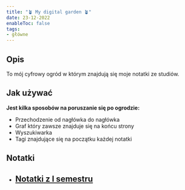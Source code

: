 ```yaml
---
title: "🪴 My digital garden 🪴"
date: 23-12-2022
enableToc: false
tags:
- główne
---
```

## **Opis**
To mój cyfrowy ogród w którym znajdują się moje notatki ze studiów.

## Jak używać
**Jest kilka sposobów na poruszanie się po ogrodzie:**

- Przechodzenie od nagłówka do nagłówka 
- Graf który zawsze znajduje się na końcu strony
- Wyszukiwarka
- Tagi znajdujące się na początku każdej notatki
## Notatki

- ## [Notatki z I semestru](I%20semestr/I%20Semestr.md)
